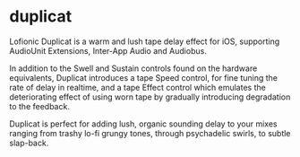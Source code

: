 # duplicat
Lofionic Duplicat is a warm and lush tape delay effect for iOS, supporting AudioUnit Extensions, Inter-App Audio and Audiobus.

In addition to the Swell and Sustain controls found on the hardware equivalents, Duplicat introduces a tape Speed control, for fine tuning the rate of delay in realtime, and a tape Effect control which emulates the deteriorating effect of using worn tape by gradually introducing degradation to the feedback.

Duplicat is perfect for adding lush, organic sounding delay to your mixes ranging from trashy lo-fi grungy tones, through psychadelic swirls, to subtle slap-back.
